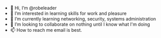 - 👋 Hi, I’m @robeleader
- 👀 I’m interested in learning skills for work and pleasure
- 🌱 I’m currently learning networking, security, systems administration
- 💞️ I’m looking to collaborate on nothing until I know what I'm doing
- 📫 How to reach me email is best.

<!---
robeleader/robeleader is a ✨ special ✨ repository because its `README.md` (this file) appears on your GitHub profile.
You can click the Preview link to take a look at your changes.
--->
